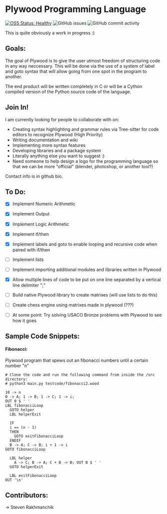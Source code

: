 # Plywood Programming Language           
   
[![OSS Status: Healthy](https://img.shields.io/badge/OSS%20Status-Healthy-darkgreen.svg)](OSS_STATUS.md)
![GitHub issues](https://img.shields.io/github/issues-raw/stevenrakhmanchik/Pinewood-Programming-Language)
![GitHub commit activity](https://img.shields.io/github/commit-activity/w/stevenrakhmanchik/Pinewood-Programming-Language)

This is quite obviously a work in progress :)

## Goals:

The goal of Plywood is to give the user utmost freedom of structuring code in any way neccessary. This will be done via the use of a system of label and goto syntax that will allow going from one spot in the program to another.

The end product will be written completely in C or will be a Cython compiled version of the Python source code of the language.

## Join In!

I am currently looking for people to collaborate with on:

- Creating syntax highlighting and grammar rules via Tree-sitter for code editors to recognize Plywood <bold>(High Priority)</bold>
- Writing documentation and wiki
- Implementing more syntax features
- Developing libraries and a package system
- Literally anything else you want to suggest :)
- Need someone to help design a logo for the programming language so that we can be more "official" (blender, photoshop, or another tool?)
 
Contact info is in github bio.

## To Do:

- [X] Implement Numeric Arithmetic
- [X] Implement Output
- [X] Implement Logic Arithmetic
- [X] Implement if/then
- [X] Implement labels and goto to enable looping and recursive code when paired with if/then
- [ ] Implement lists
- [ ] Implement importing additional modules and libraries written in Plywood
- [X] Allow multiple lines of code to be put on one line separated by a vertical line delimiter ";"
- [ ] Build native Plywood library to create matrixes (will use lists to do this)

- [ ] Create chess engine using matrixes made in plywood (???)

- [ ] At some point: Try solving USACO Bronze problems with Plywood to see how it goes

## Sample Code Snippets:

#### Fibonacci:
Plywood program that spews out an fibonacci numbers until a certain number "n"
```
# Clone the code and run the following command from inside the /src directory:
# python3 main.py testcode/fibonacci2.wood

10 -> n
0 -> A; 1 -> B; 1 -> C; 1 -> i;
OUT 0 $ ' '
LBL fibonacciLoop
  GOTO helper
  LBL helperExit

  IF
  i == (n - 1)
  THEN
    GOTO exitFibonacciLoop
  ENDIF
  B -> A; C -> B; i + 1 -> i
GOTO fibonacciLoop

  LBL helper
    A -> C; B -> A; C + B -> B; OUT B $ ' '
  GOTO helperExit

  LBL exitFibonacciLoop
OUT '\n'
```
## Contributors:

-> Steven Rakhmanchik
